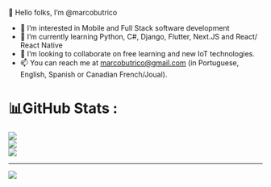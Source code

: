 <!---
marcobutrico/marcobutrico is a ✨ special ✨ repository because its `README.md` (this file) appears on your GitHub profile.
You can click the Preview link to take a look at your changes.
--->
👋 Hello folks, I’m @marcobutrico
- 👀 I’m interested in Mobile and Full Stack software development
- 🌱 I’m currently learning Python, C#, Django, Flutter, Next.JS and React/ React Native
- 💞️ I’m looking to collaborate on free learning and new IoT technologies.
- 📫 You can reach me at marcobutrico@gmail.com (in Portuguese, English, Spanish or Canadian French/Joual).

# 📊GitHub Stats :
![](https://github-readme-stats.vercel.app/api?username=marcobutrico&theme=dracula&hide_border=false&include_all_commits=false&count_private=false)<br/>
![](https://github-readme-streak-stats.herokuapp.com/?user=marcobutrico&theme=dracula&hide_border=false)<br/>
![](https://github-readme-stats.vercel.app/api/top-langs/?username=marcobutrico&theme=dracula&hide_border=false&include_all_commits=false&count_private=false&layout=compact)

---
[![](https://visitcount.itsvg.in/api?id=marcobutrico&icon=0&color=0)](https://visitcount.itsvg.in)
